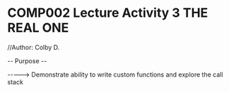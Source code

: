 # COMP002 Lecture Activity 3 THE REAL ONE

//Author: Colby D.

-- Purpose --

-----> Demonstrate ability to write custom functions and explore the call stack
